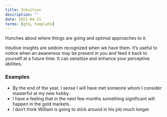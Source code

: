 ```yaml
---
title: Intuition
description: ""
date: 2021-04-21
terms: [gtd, template]
---
```


Hunches about where things are going and optimal approaches to it.

Intuitive insights are seldom recognized when we have them. It’s useful to notice when an awareness may be present in you and feed it back to yourself at a future time. It can sensitize and enhance your perceptive abilities.

### Examples

- By the end of the year, I sense I will have met someone whom I consider masterful at my new hobby.
- I have a feeling that in the next few months something significant will happen in the gold markets.
- I don’t think William is going to stick around in his job much longer.
